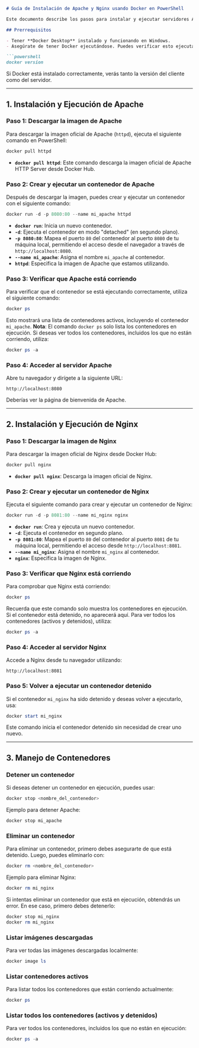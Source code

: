 ```markdown
# Guía de Instalación de Apache y Nginx usando Docker en PowerShell

Este documento describe los pasos para instalar y ejecutar servidores Apache y Nginx en contenedores Docker, utilizando **PowerShell** en un sistema operativo **Windows**.

## Prerrequisitos

- Tener **Docker Desktop** instalado y funcionando en Windows.
- Asegúrate de tener Docker ejecutándose. Puedes verificar esto ejecutando el siguiente comando en PowerShell:

```powershell
docker version
```

Si Docker está instalado correctamente, verás tanto la versión del cliente como del servidor.

---

## 1. Instalación y Ejecución de Apache

### Paso 1: Descargar la imagen de Apache

Para descargar la imagen oficial de Apache (`httpd`), ejecuta el siguiente comando en PowerShell:

```powershell
docker pull httpd
```

- **`docker pull httpd`**: Este comando descarga la imagen oficial de Apache HTTP Server desde Docker Hub.

### Paso 2: Crear y ejecutar un contenedor de Apache

Después de descargar la imagen, puedes crear y ejecutar un contenedor con el siguiente comando:

```powershell
docker run -d -p 8080:80 --name mi_apache httpd
```

- **`docker run`**: Inicia un nuevo contenedor.
- **`-d`**: Ejecuta el contenedor en modo "detached" (en segundo plano).
- **`-p 8080:80`**: Mapea el puerto `80` del contenedor al puerto `8080` de tu máquina local, permitiendo el acceso desde el navegador a través de `http://localhost:8080`.
- **`--name mi_apache`**: Asigna el nombre `mi_apache` al contenedor.
- **`httpd`**: Especifica la imagen de Apache que estamos utilizando.

### Paso 3: Verificar que Apache está corriendo

Para verificar que el contenedor se está ejecutando correctamente, utiliza el siguiente comando:

```powershell
docker ps
```

Esto mostrará una lista de contenedores activos, incluyendo el contenedor `mi_apache`. **Nota**: El comando `docker ps` solo lista los contenedores en ejecución. Si deseas ver todos los contenedores, incluidos los que no están corriendo, utiliza:

```powershell
docker ps -a
```

### Paso 4: Acceder al servidor Apache

Abre tu navegador y dirígete a la siguiente URL:

```
http://localhost:8080
```

Deberías ver la página de bienvenida de Apache.

---

## 2. Instalación y Ejecución de Nginx

### Paso 1: Descargar la imagen de Nginx

Para descargar la imagen oficial de Nginx desde Docker Hub:

```powershell
docker pull nginx
```

- **`docker pull nginx`**: Descarga la imagen oficial de Nginx.

### Paso 2: Crear y ejecutar un contenedor de Nginx

Ejecuta el siguiente comando para crear y ejecutar un contenedor de Nginx:

```powershell
docker run -d -p 8081:80 --name mi_nginx nginx
```

- **`docker run`**: Crea y ejecuta un nuevo contenedor.
- **`-d`**: Ejecuta el contenedor en segundo plano.
- **`-p 8081:80`**: Mapea el puerto `80` del contenedor al puerto `8081` de tu máquina local, permitiendo el acceso desde `http://localhost:8081`.
- **`--name mi_nginx`**: Asigna el nombre `mi_nginx` al contenedor.
- **`nginx`**: Especifica la imagen de Nginx.

### Paso 3: Verificar que Nginx está corriendo

Para comprobar que Nginx está corriendo:

```powershell
docker ps
```

Recuerda que este comando solo muestra los contenedores en ejecución. Si el contenedor está detenido, no aparecerá aquí. Para ver todos los contenedores (activos y detenidos), utiliza:

```powershell
docker ps -a
```

### Paso 4: Acceder al servidor Nginx

Accede a Nginx desde tu navegador utilizando:

```
http://localhost:8081
```

### Paso 5: Volver a ejecutar un contenedor detenido

Si el contenedor `mi_nginx` ha sido detenido y deseas volver a ejecutarlo, usa:

```powershell
docker start mi_nginx
```

Este comando inicia el contenedor detenido sin necesidad de crear uno nuevo.

---

## 3. Manejo de Contenedores

### Detener un contenedor

Si deseas detener un contenedor en ejecución, puedes usar:

```powershell
docker stop <nombre_del_contenedor>
```

Ejemplo para detener Apache:

```powershell
docker stop mi_apache
```

### Eliminar un contenedor

Para eliminar un contenedor, primero debes asegurarte de que está detenido. Luego, puedes eliminarlo con:

```powershell
docker rm <nombre_del_contenedor>
```

Ejemplo para eliminar Nginx:

```powershell
docker rm mi_nginx
```

Si intentas eliminar un contenedor que está en ejecución, obtendrás un error. En ese caso, primero debes detenerlo:

```powershell
docker stop mi_nginx
docker rm mi_nginx
```

### Listar imágenes descargadas

Para ver todas las imágenes descargadas localmente:

```powershell
docker image ls
```

### Listar contenedores activos

Para listar todos los contenedores que están corriendo actualmente:

```powershell
docker ps
```

### Listar todos los contenedores (activos y detenidos)

Para ver todos los contenedores, incluidos los que no están en ejecución:

```powershell
docker ps -a
```
